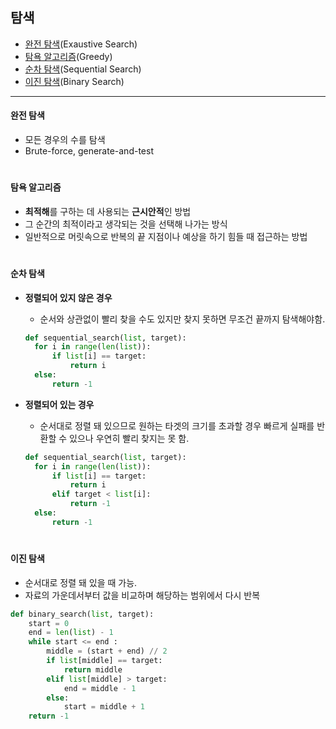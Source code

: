 ## 탐색

- [완전 탐색](#완전-탐색)(Exaustive Search)
- [탐욕 알고리즘](#탐욕-알고리즘)(Greedy)
- [순차 탐색](#순차-탐색)(Sequential Search)
- [이진 탐색](#이진-탐색)(Binary Search)

---

#### 완전 탐색

- 모든 경우의 수를 탐색
- Brute-force, generate-and-test

#

#### 탐욕 알고리즘

- **최적해**를 구하는 데 사용되는 **근시안적**인 방법
- 그 순간의 최적이라고 생각되는 것을 선택해 나가는 방식
- 일반적으로 머릿속으로 반복의 끝 지점이나 예상을 하기 힘들 때 접근하는 방법

#

#### 순차 탐색

- **정렬되어 있지 않은 경우**

  - 순서와 상관없이 빨리 찾을 수도 있지만 찾지 못하면 무조건 끝까지 탐색해야함.

  ```python
  def sequential_search(list, target):
  	for i in range(len(list)):
  		if list[i] == target:
  			return i
  	else:
  		return -1
  ```

- **정렬되어 있는 경우**
  - 순서대로 정렬 돼 있으므로 원하는 타겟의 크기를 초과할 경우 빠르게 실패를 반환할 수 있으나 우연히 빨리 찾지는 못 함.
  ```python
  def sequential_search(list, target):
  	for i in range(len(list)):
  		if list[i] == target:
  			return i
  		elif target < list[i]:
  			return -1
  	else:
  		return -1
  ```

#

#### 이진 탐색

- 순서대로 정렬 돼 있을 때 가능.
- 자료의 가운데서부터 값을 비교하며 해당하는 범위에서 다시 반복

```python
def binary_search(list, target):
	start = 0
	end = len(list) - 1
	while start <= end :
		middle = (start + end) // 2
		if list[middle] == target:
			return middle
		elif list[middle] > target:
			end = middle - 1
		else:
			start = middle + 1
	return -1
```
